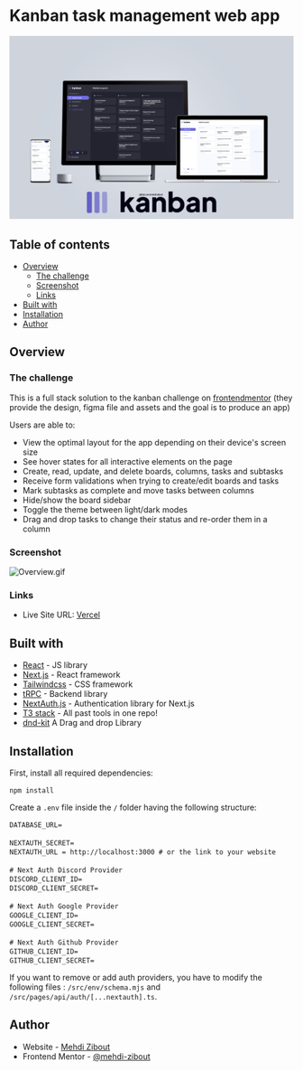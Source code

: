 #  Kanban task management web app 

![The app is fully responsive!](/Kanban.jpg)

## Table of contents

- [Overview](#overview)
  - [The challenge](#the-challenge)
  - [Screenshot](#screenshot)
  - [Links](#links)
- [Built with](#built-with)
 - [Installation](#installation)
- [Author](#author)




## Overview

### The challenge

This is a full stack solution to the kanban challenge on [frontendmentor](https://www.frontendmentor.io/challenges/kanban-task-management-web-app-wgQLt-HlbB) (they provide the design, figma file and assets and the goal is to produce an app)

Users are able to:

- View the optimal layout for the app depending on their device's screen size
- See hover states for all interactive elements on the page
- Create, read, update, and delete boards, columns, tasks and subtasks
- Receive form validations when trying to create/edit boards and tasks
- Mark subtasks as complete and move tasks between columns
- Hide/show the board sidebar
- Toggle the theme between light/dark modes
- Drag and drop tasks to change their status and re-order them in a column

### Screenshot

![Overview.gif](/)

### Links

- Live Site URL: [Vercel](https://kanban-task-management-web-app-plum.vercel.app/)

## Built with
- [React](https://reactjs.org/) - JS library
- [Next.js](https://nextjs.org/) - React framework
- [Tailwindcss](https://tailwindcss.com) - CSS framework
- [tRPC](https://trpc.io) - Backend library
- [NextAuth.js](https://next-auth.js.org/) - Authentication library for Next.js
- [T3 stack](https://create.t3.gg/) - All past tools in one repo!
- [dnd-kit](https://dndkit.com/) A Drag and drop Library

## Installation

First, install all required dependencies:

```
npm install
```

Create a `.env` file inside the `/` folder having the following structure:

```.env
DATABASE_URL=

NEXTAUTH_SECRET=
NEXTAUTH_URL = http://localhost:3000 # or the link to your website

# Next Auth Discord Provider
DISCORD_CLIENT_ID=
DISCORD_CLIENT_SECRET=

# Next Auth Google Provider
GOOGLE_CLIENT_ID=
GOOGLE_CLIENT_SECRET=

# Next Auth Github Provider
GITHUB_CLIENT_ID=
GITHUB_CLIENT_SECRET=
```

If you want to remove or add auth providers, you have to modify the following files : `/src/env/schema.mjs` and `/src/pages/api/auth/[...nextauth].ts`.

## Author

- Website - [Mehdi Zibout](https://www.zryqv.com)
- Frontend Mentor - [@mehdi-zibout](https://www.frontendmentor.io/profile/mehdi-zibout)



